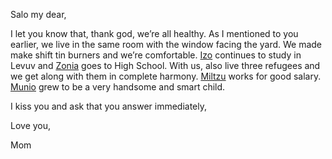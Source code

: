 Salo my dear,

I let you know that, thank god, we’re all healthy.
As I mentioned to you earlier, we live in the same room with the window facing the yard. We made make shift tin burners and we’re comfortable.
<a href="#" title="Saba’s brother, real name Yitchak">Izo</a> continues to study in Levuv and <a href="#" title="Saba’s sister">Zonia</a> goes to High School. 
  With us, also live three refugees and we get along with them in complete harmony.
  <a href="#" title="Saba’s older brother, real name Schmuel">Miltzu</a> works for good salary.
<a href="#" title="Miltzu and Salka’s baby who probably was around 4 then- Saba tried to find him after the Holocaust through a radio program in Israel that was called, Find Your Relative, but never found him">Munio</a> grew to be a very handsome and smart child.

I kiss you and ask that you answer immediately,

Love you,

Mom